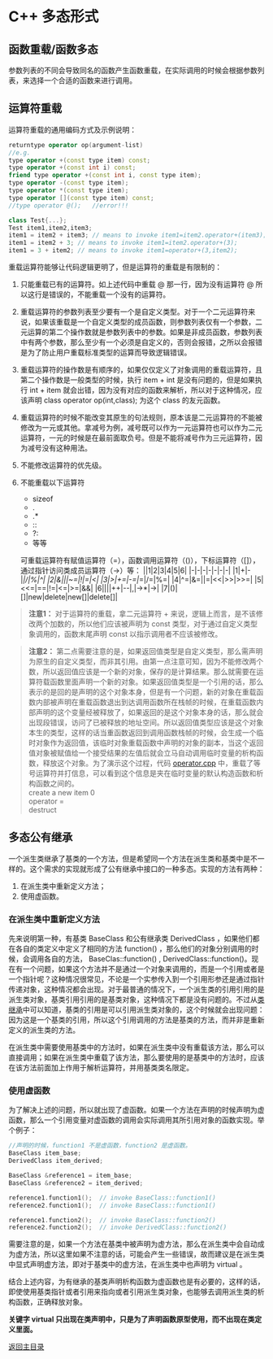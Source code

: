 # C++ 多态形式

## 函数重载/函数多态

参数列表的不同会导致同名的函数产生函数重载，在实际调用的时候会根据参数列表，来选择一个合适的函数来进行调用。

## 运算符重载

运算符重载的通用编码方式及示例说明：

```c++
returntype operator op(argument-list)
//e.g.
type operator +(const type item) const;
type operator +(const int i) const;
friend type operator +(const int i, const type item);
type operator -(const type item);
type operator *(const type item);
type operator [](const type item) const;
//type operator @();   //error!!!

class Test{...};
Test item1,item2,item3;
item1 = item2 + item3; // means to invoke item1=item2.operator+(item3);
item1 = item2 + 3; // means to invoke item1=item2.operator+(3);
item1 = 3 + item2; // means to invoke item1=operator+(3,item2);
```

重载运算符能够让代码逻辑更明了，但是运算符的重载是有限制的：

1. 只能重载已有的运算符。如上述代码中重载 @ 那一行，因为没有运算符 @ 所以这行是错误的，不能重载一个没有的运算符。
2. 重载运算符的参数列表至少要有一个是自定义类型。对于一个二元运算符来说，如果该重载是一个自定义类型的成员函数，则参数列表仅有一个参数，二元运算的第二个操作数就是参数列表中的参数。如果是非成员函数，参数列表中有两个参数，那么至少有一个必须是自定义的，否则会报错，之所以会报错是为了防止用户重载标准类型的运算而导致逻辑错误。
3. 重载运算符的操作数是有顺序的，如果仅仅定义了对象调用的重载运算符，且第二个操作数是一般类型的时候，执行 item + int 是没有问题的，但是如果执行 int + item 就会出错，因为没有对应的函数来解析，所以对于这种情况，应该声明 class operator op(int,class); 为这个 class 的友元函数。 
4. 重载运算符的时候不能改变其原生的句法规则，原本该是二元运算符的不能被修改为一元或其他。拿减号为例，减号既可以作为一元运算符也可以作为二元运算符，一元的时候是在最前面取负号。但是不能将减号作为三元运算符，因为减号没有这种用法。
5. 不能修改运算符的优先级。
6. 不能重载以下运算符
   - sizeof
   - .
   - .*
   - ::
   - ?:
   - 等等
  
    可重载运算符有赋值运算符（=），函数调用运算符（()），下标运算符（[]），通过指针访问类成员运算符（->）等：
    ||1|2|3|4|5|6|
    |-|-|-|-|-|-|-|
    |1|+|-|*|/|%|^|
    |2|&|\||~=|!|=|<|
    |3|>|+=|-=|*=|/=|%=|
    |4|^=|&=|\|=|<<|>>|>>=|
    |5|<<=|==|!=|<=|>=|&&|
    |6|\|\||++|--|,|->*|->|
    |7|()|[]|new|delete|new[]|delete[]|

 > **注意1：** 对于运算符的重载，拿二元运算符 + 来说，逻辑上而言，是不该修改两个加数的，所以他们应该被声明为 const 类型，对于通过自定义类型象调用的，函数末尾声明 const 以指示调用者不应该被修改。


 > **注意2：** 第二点需要注意的是，如果返回值类型是自定义类型，那么需声明为原生的自定义类型，而非其引用。由第一点注意可知，因为不能修改两个数，所以返回值应该是一个新的对象，保存的是计算结果。那么就需要在运算符载函数里面声明一个新的对象。如果返回值类型是一个引用的话，那么表示的是回的是声明的这个对象本身，但是有一个问题，新的对象在重载函数内部被声明在重载函数退出到达调用函数所在栈帧的时候，在重载函数内部声明的这个变量经被释放了，如果返回的是这个对象本身的话，那么就会出现段错误，访问了已被释放的地址空间。所以返回值类型应该是这个对象本生的类型，这样的话当重函数返回到调用函数栈帧的时候，会生成一个临时对象作为返回值，该临时对象重载函数中声明的对象的副本，当这个返回值对象被赋值给一个接受结果的左值后就会立马自动调用临时变量的析构函数，释放这个对象。为了演示这个过程，代码 [operator.cpp](../src/operator.cpp) 中，重载了等号运算符并打信息，可以看到这个信息是夹在临时变量的默认构造函数和析构函数之间的。\
 create a new item 0\
 operator =\
 destruct

## 多态公有继承

一个派生类继承了基类的一个方法，但是希望同一个方法在派生类和基类中是不一样的。这个需求的实现就形成了公有继承中接口的一种多态。实现的方法有两种：

1. 在派生类中重新定义方法；
2. 使用虚函数。

### 在派生类中重新定义方法

先来说明第一种，有基类 BaseClass 和公有继承类 DerivedClass ，如果他们都在各自的类定义中定义了相同的方法 function() ，那么他们的对象分别调用的时候，会调用各自的方法， BaseClas::function() , DerivedClass::function()。现在有一个问题，如果这个方法并不是通过一个对象来调用的，而是一个引用或者是一个指针呢？这种情况很常见，不论是一个实参传入到一个引用形参还是通过指针传递对象，这种情况都会出现。对于最普通的情况下，一个派生类的引用引用的是派生类对象，基类引用引用的是基类对象，这种情况下都是没有问题的。不过从[类继承](./类继承.md)中可以知道，基类的引用是可以引用派生类对象的，这个时候就会出现问题：因为这是一个基类的引用，所以这个引用调用的方法是基类的方法，而并非是重新定义的派生类的方法。

在派生类中需要使用基类中的方法时，如果在派生类中没有重载该方法，那么可以直接调用；如果在派生类中重载了该方法，那么要使用的是基类中的方法时，应该在该方法前面加上作用于解析运算符，并用基类类名限定。

### 使用虚函数

为了解决上述的问题，所以就出现了虚函数。如果一个方法在声明的时候声明为虚函数，那么一个引用变量对虚函数的调用会实际调用其所引用对象的函数实现。举个例子：

```c++
//声明的时候，function1 不是虚函数，function2 是虚函数。
BaseClass item_base;
DerivedClass item_derived;

BaseClass &reference1 = item_base;
BaseClass &reference2 = item_derived;

reference1.function1();  // invoke BaseClass::function1()
reference2.function1();  // invoke BaseClass::function1()

reference1.function2();  // invoke BaseClass::function2()
reference2.function2();  // invoke DerivedClass::function2()
```

需要注意的是，如果一个方法在基类中被声明为虚方法，那么在派生类中会自动成为虚方法，所以这里如果不注意的话，可能会产生一些错误，故而建议是在派生类中显式声明虚方法，即对于基类中的虚方法，在派生类中也声明为 virtual 。

结合上述内容，为有继承的基类声明析构函数为虚函数也是有必要的，这样的话，即使使用基类指针或者引用来指向或者引用派生类对象，也能够去调用派生类的析构函数，正确释放对象。

**关键字 virtual 只出现在类声明中，只是为了声明函数原型使用，而不出现在类定义里面。**

[返回主目录](../README.md)